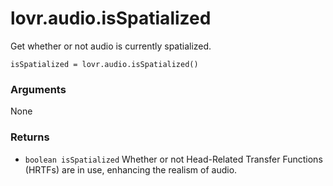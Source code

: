 <!--
category: reference
-->

lovr.audio.isSpatialized
===

Get whether or not audio is currently spatialized.

    isSpatialized = lovr.audio.isSpatialized()

### Arguments

None

### Returns

- `boolean isSpatialized` Whether or not Head-Related Transfer Functions (HRTFs) are in use,
  enhancing the realism of audio.
